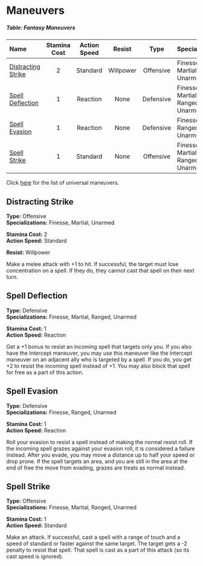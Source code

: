 # Maneuvers

##### Table: Fantasy Maneuvers
| Name | Stamina<br/>Cost | Action<br/>Speed | Resist | Type | Specializations |
|:-|:-:|:-:|:-:|:-:|:-|
| [Distracting Strike](#distracting-strike) | 2 | Standard | Willpower | Offensive | Finesse, Martial, Unarmed |
| [Spell Deflection](#spell-deflection) | 1 | Reaction | None | Defensive | Finesse, Martial, Ranged, Unarmed |
| [Spell Evasion](#spell-evasion) | 1 | Reaction | None | Defensive | Finesse, Ranged, Unarmed |
| [Spell Strike](#spell-strike) | 1 | Standard | None | Offensive | Finesse, Martial, Ranged, Unarmed |

Click [here](/Basic/Maneuvers.md) for the list of universal maneuvers.

## Distracting Strike

**Type:** Offensive  
**Specializations:** Finesse, Martial, Unarmed

**Stamina Cost:** 2  
**Action Speed:** Standard

**Resist:** Willpower

Make a melee attack with +1 to hit. If successful, the target must lose concentration on a spell. If they do, they cannot cast that spell on their next turn.

## Spell Deflection

**Type:** Defensive  
**Specializations:** Finesse, Martial, Ranged, Unarmed

**Stamina Cost:** 1  
**Action Speed:** Reaction

Get a +1 bonus to resist an incoming spell that targets only you. If you also have the Intercept maneuver, you may use this maneuver like the Intercept maneuver on an adjacent ally who is targeted by a spell. If you do, you get +2 to resist the incoming spell instead of +1. You may also block that spell for free as a part of this action.

## Spell Evasion

**Type:** Defensive  
**Specializations:** Finesse, Ranged, Unarmed

**Stamina Cost:** 1  
**Action Speed:** Reaction

Roll your evasion to resist a spell instead of making the normal resist roll. If the incoming spell grazes against your evasion roll, it is considered a failure instead. After you evade, you may move a distance up to half your speed or drop prone. If the spell targets an area, and you are still in the area at the end of free the move from evading, grazes are treats as normal instead.

## Spell Strike

**Type:** Offensive  
**Specializations:** Finesse, Martial, Ranged, Unarmed

**Stamina Cost:** 1  
**Action Speed:** Standard

Make an attack. If successful, cast a spell with a range of touch and a speed of standard or faster against the same target. The target gets a -2 penalty to resist that spell. That spell is cast as a part of this attack (so its cast speed is ignored).